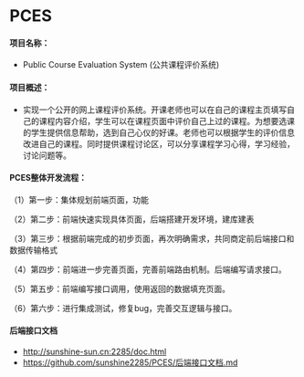 # PCES
#### 项目名称：

* Public Course Evaluation System (公共课程评价系统)

#### 项目概述：

* 实现一个公开的网上课程评价系统。开课老师也可以在自己的课程主页填写自己的课程内容介绍，学生可以在课程页面中评价自己上过的课程。为想要选课的学生提供信息帮助，选到自己心仪的好课。老师也可以根据学生的评价信息改进自己的课程。同时提供课程讨论区，可以分享课程学习心得，学习经验，讨论问题等。 

#### **PCES整体开发流程：**

（1）第一步：集体规划前端页面，功能

（2）第二步：前端快速实现具体页面，后端搭建开发环境，建库建表

（3）第三步：根据前端完成的初步页面，再次明确需求，共同商定前后端接口和数据传输格式

（4）第四步：前端进一步完善页面，完善前端路由机制。后端编写请求接口。

（5）第五步：前端编写接口调用，使用返回的数据填充页面。

（6）第六步：进行集成测试，修复bug，完善交互逻辑与接口。

#### 后端接口文档
* http://sunshine-sun.cn:2285/doc.html
* https://github.com/sunshine2285/PCES/后端接口文档.md
